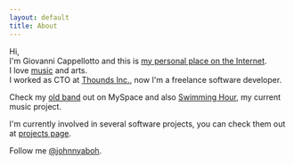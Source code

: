 ```yaml
---
layout: default
title: About
---
```


[root]: http://www.focustheweb.com "Giovanni Cappellotto s Focus the Web"
[music]: http://www.focustheweb.com/music.html "Giovanni Cappellotto s Music"
[thounds]: http://thounds.com "Thounds Inc."
[aboh]: http://www.myspace.com/abreachonheaven "A Breach On Heaven"
[swimming]: http://www.swimminghour.com "Swimming Hour"
[projects]: http://www.focustheweb.com/projects.html "Giovanni Cappellotto s Projects"
[twitter]: http://twitter.com/johnnyaboh "Giovanni Cappellotto s twitter account"

Hi,<br />
I'm Giovanni Cappellotto and this is [my personal place on the Internet][root].<br />
I love [music][music] and arts.<br />
I worked as CTO at [Thounds Inc.][thounds], now I'm a freelance software developer.

Check my [old band][aboh] out on MySpace and also [Swimming Hour][swimming], my current music project.

I'm currently involved in several software projects, you can check them out at [projects page][projects].

Follow me [@johnnyaboh][twitter].
